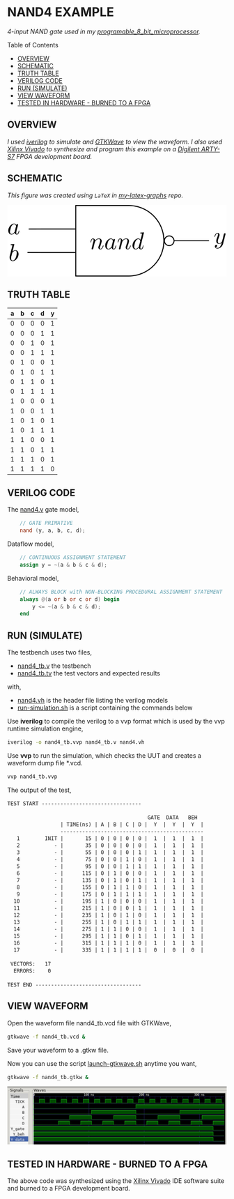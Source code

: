 # NAND4 EXAMPLE

_4-input NAND gate used in my
[programable_8_bit_microprocessor](https://github.com/JeffDeCola/my-verilog-examples/tree/master/systems/microprocessors/programable_8_bit_microprocessor)._

Table of Contents

* [OVERVIEW](https://github.com/JeffDeCola/my-verilog-examples/tree/master/basic-code/combinational-logic/nand4#overview)
* [SCHEMATIC](https://github.com/JeffDeCola/my-verilog-examples/tree/master/basic-code/combinational-logic/nand4#schematic)
* [TRUTH TABLE](https://github.com/JeffDeCola/my-verilog-examples/tree/master/basic-code/combinational-logic/nand4#truth-table)
* [VERILOG CODE](https://github.com/JeffDeCola/my-verilog-examples/tree/master/basic-code/combinational-logic/nand4#verilog-code)
* [RUN (SIMULATE)](https://github.com/JeffDeCola/my-verilog-examples/tree/master/basic-code/combinational-logic/nand4#run-simulate)
* [VIEW WAVEFORM](https://github.com/JeffDeCola/my-verilog-examples/tree/master/basic-code/combinational-logic/nand4#view-waveform)
* [TESTED IN HARDWARE - BURNED TO A FPGA](https://github.com/JeffDeCola/my-verilog-examples/tree/master/basic-code/combinational-logic/nand4#tested-in-hardware---burned-to-a-fpga)

## OVERVIEW

_I used
[iverilog](https://github.com/JeffDeCola/my-cheat-sheets/tree/master/hardware/tools/simulation/iverilog-cheat-sheet)
to simulate and
[GTKWave](https://github.com/JeffDeCola/my-cheat-sheets/tree/master/hardware/tools/simulation/gtkwave-cheat-sheet)
to view the waveform. I also used
[Xilinx Vivado](https://github.com/JeffDeCola/my-cheat-sheets/tree/master/hardware/tools/synthesis/xilinx-vivado-cheat-sheet)
to synthesize and program this example on a
[Digilent ARTY-S7](https://github.com/JeffDeCola/my-cheat-sheets/tree/master/hardware/development/fpga-development-boards/digilent-arty-s7-cheat-sheet)
FPGA development board._

## SCHEMATIC

_This figure was created using `LaTeX` in
[my-latex-graphs](https://github.com/JeffDeCola/my-latex-graphs/tree/master/mathematics/applied/electrical-engineering/combinational-logic/nand)
repo._

<p align="center">
    <img src="svgs/nand.svg"
    align="middle"
</p>

## TRUTH TABLE

| a     | b     | c     | d     | y     |
|:-----:|:-----:|:-----:|:-----:|:-----:|
| 0     | 0     | 0     | 0     | 1     |
| 0     | 0     | 0     | 1     | 1     |
| 0     | 0     | 1     | 0     | 1     |
| 0     | 0     | 1     | 1     | 1     |
| 0     | 1     | 0     | 0     | 1     |
| 0     | 1     | 0     | 1     | 1     |
| 0     | 1     | 1     | 0     | 1     |
| 0     | 1     | 1     | 1     | 1     |
| 1     | 0     | 0     | 0     | 1     |
| 1     | 0     | 0     | 1     | 1     |
| 1     | 0     | 1     | 0     | 1     |
| 1     | 0     | 1     | 1     | 1     |
| 1     | 1     | 0     | 0     | 1     |
| 1     | 1     | 0     | 1     | 1     |
| 1     | 1     | 1     | 0     | 1     |
| 1     | 1     | 1     | 1     | 0     |

## VERILOG CODE

The
[nand4.v](https://github.com/JeffDeCola/my-verilog-examples/blob/master/basic-code/combinational-logic/nand4/nand4.v)
gate model,

```verilog
    // GATE PRIMATIVE
    nand (y, a, b, c, d);
```

Dataflow model,

```verilog
    // CONTINUOUS ASSIGNMENT STATEMENT
    assign y = ~(a & b & c & d);
```

Behavioral model,

```verilog
    // ALWAYS BLOCK with NON-BLOCKING PROCEDURAL ASSIGNMENT STATEMENT
    always @(a or b or c or d) begin
        y <= ~(a & b & c & d);
    end
```

## RUN (SIMULATE)

The testbench uses two files,

* [nand4_tb.v](https://github.com/JeffDeCola/my-verilog-examples/blob/master/basic-code/combinational-logic/nand4/nand4_tb.v)
  the testbench
* [nand4_tb.tv](https://github.com/JeffDeCola/my-verilog-examples/blob/master/basic-code/combinational-logic/nand4/nand4_tb.tv)
  the test vectors and expected results

with,

* [nand4.vh](https://github.com/JeffDeCola/my-verilog-examples/blob/master/basic-code/combinational-logic/nand4/nand4.vh)
  is the header file listing the verilog models
* [run-simulation.sh](https://github.com/JeffDeCola/my-verilog-examples/blob/master/basic-code/combinational-logic/nand4/run-simulation.sh)
  is a script containing the commands below

Use **iverilog** to compile the verilog to a vvp format
which is used by the vvp runtime simulation engine,

```bash
iverilog -o nand4_tb.vvp nand4_tb.v nand4.vh
```

Use **vvp** to run the simulation, which checks the UUT
and creates a waveform dump file *.vcd.

```bash
vvp nand4_tb.vvp
```

The output of the test,

```text
TEST START --------------------------------

                                             GATE  DATA   BEH
                 | TIME(ns) | A | B | C | D |  Y  |  Y  |  Y  |
                 ----------------------------------------------
   1        INIT |       15 | 0 | 0 | 0 | 0 |  1  |  1  |  1  |
   2           - |       35 | 0 | 0 | 0 | 0 |  1  |  1  |  1  |
   3           - |       55 | 0 | 0 | 0 | 1 |  1  |  1  |  1  |
   4           - |       75 | 0 | 0 | 1 | 0 |  1  |  1  |  1  |
   5           - |       95 | 0 | 0 | 1 | 1 |  1  |  1  |  1  |
   6           - |      115 | 0 | 1 | 0 | 0 |  1  |  1  |  1  |
   7           - |      135 | 0 | 1 | 0 | 1 |  1  |  1  |  1  |
   8           - |      155 | 0 | 1 | 1 | 0 |  1  |  1  |  1  |
   9           - |      175 | 0 | 1 | 1 | 1 |  1  |  1  |  1  |
  10           - |      195 | 1 | 0 | 0 | 0 |  1  |  1  |  1  |
  11           - |      215 | 1 | 0 | 0 | 1 |  1  |  1  |  1  |
  12           - |      235 | 1 | 0 | 1 | 0 |  1  |  1  |  1  |
  13           - |      255 | 1 | 0 | 1 | 1 |  1  |  1  |  1  |
  14           - |      275 | 1 | 1 | 0 | 0 |  1  |  1  |  1  |
  15           - |      295 | 1 | 1 | 0 | 1 |  1  |  1  |  1  |
  16           - |      315 | 1 | 1 | 1 | 0 |  1  |  1  |  1  |
  17           - |      335 | 1 | 1 | 1 | 1 |  0  |  0  |  0  |

 VECTORS:   17
  ERRORS:    0

TEST END ----------------------------------
```

## VIEW WAVEFORM

Open the waveform file nand4_tb.vcd file with GTKWave,

```bash
gtkwave -f nand4_tb.vcd &
```

Save your waveform to a .gtkw file.

Now you can use the script
[launch-gtkwave.sh](https://github.com/JeffDeCola/my-verilog-examples/blob/master/launch-GTKWave-script/launch-gtkwave.sh)
anytime you want,

```bash
gtkwave -f nand4_tb.gtkw &
```

![nand4-waveform.jpg](../../../docs/pics/basic-code/nand4-waveform.jpg)

## TESTED IN HARDWARE - BURNED TO A FPGA

The above code was synthesized using the
[Xilinx Vivado](https://github.com/JeffDeCola/my-cheat-sheets/tree/master/hardware/tools/synthesis/xilinx-vivado-cheat-sheet)
IDE software suite and burned to a FPGA development board.
